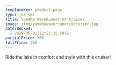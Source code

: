 ```yaml
---
templateKey: product-page
type: jet ski
title: Yamaha WaveRunner VX Cruiser
image: /img/yamahawaverunnervxcruiser.jpg
datesBooked:
  - 2019-05-02T12:55:35.587Z
partialPrice: 300
fullPrice: 350
---
```

Ride the lake in comfort and style with this cruiser!
